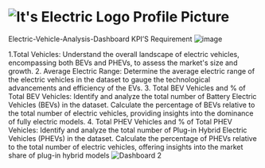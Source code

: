 # ![It's Electric Logo Profile Picture](https://github.com/user-attachments/assets/1419dc15-67e0-4eab-9080-60b28171ef50)
Electric-Vehicle-Analysis-Dashboard
KPI’S Requirement
![image](https://github.com/user-attachments/assets/c2004a22-ce34-4c95-ba3d-f63a193d8d18)

1.Total Vehicles:
Understand the overall landscape of electric vehicles, encompassing both BEVs and PHEVs, to assess the market's size and growth.
2. Average Electric Range:
Determine the average electric range of the electric vehicles in the dataset to gauge the technological advancements and efficiency of the EVs.
3. Total BEV Vehicles and % of Total BEV Vehicles:
Identify and analyze the total number of Battery Electric Vehicles (BEVs) in the dataset.
Calculate the percentage of BEVs relative to the total number of electric vehicles, providing insights into the dominance of fully electric models.
4. Total PHEV Vehicles and % of Total PHEV Vehicles:
Identify and analyze the total number of Plug-in Hybrid Electric Vehicles (PHEVs) in the dataset.
Calculate the percentage of PHEVs relative to the total number of electric vehicles, offering insights into the market share of plug-in hybrid models
![Dashboard 2](https://github.com/user-attachments/assets/57902fc6-276e-4e1f-b55d-eadfbc6c81fb)
